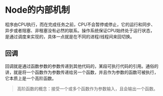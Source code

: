 # Node的内部机制

程序由CPU执行，而在完成任务之前，CPU不会暂停或停止，它的运行和同步、异步或者阻塞、非租塞没有必然的联系。操作系统保证CPU始终处于运行状态，是通过调度来实现的，具体一点就是在不同的进程/线程间来回切换。

## 回调

回调就是通过函数参数的参数传递到其他代码的，某段可执行代码的引用。通俗的讲，就是将一个函数作为参数传递给另一个函数，并且作为参数的函数可被执行，它本质上是一个高阶函数。

> 高阶函数的概念：接受一个或多个函数作为参数输入，且会输出一个函数。

